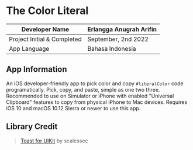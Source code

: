 
# The Color Literal
| Developer Name | Erlangga Anugrah Arifin |
| -- | -- |
| Project Initial & Completed | September, 2nd 2022|
| App Language | Bahasa Indonesia |

## App Information
An iOS developer-friendly app to pick color and copy `#literalColor` code programatically. Pick, copy, and paste, simple as one two three. Recommended to use on Simulator or iPhone with enabled "Universal Clipboard" features to copy from physical iPhone to Mac devices. Requires iOS 10 and macOS 10.12 Sierra or newer to use this app.

## Library Credit
>[Toast for UIKit](https://github.com/scalessec/Toast-Swift) by scalessec
